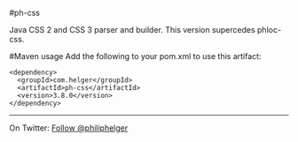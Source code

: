 #ph-css

Java CSS 2 and CSS 3 parser and builder. This version supercedes phloc-css.

#Maven usage
Add the following to your pom.xml to use this artifact:
```
<dependency>
  <groupId>com.helger</groupId>
  <artifactId>ph-css</artifactId>
  <version>3.8.0</version>
</dependency>
```

---

On Twitter: <a href="https://twitter.com/philiphelger">Follow @philiphelger</a>
